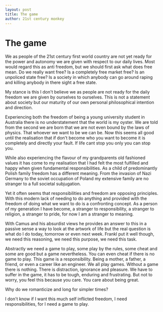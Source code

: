 ```yaml
---
layout: post
title: The game
author: 21st century monkey
---
```


# The game

We as people of the 21st century first world country are not yet ready for the power and autonomy we are given with respect to our daily lives. Most would regard this as anti freedom, but we should first ask what does free mean. Do we really want free? Is a completely free market free? Is an unpoliced state free? Is a society in which anybody can go around raping and killing anybody in there sight a free state. 

My stance is this I don't believe we as people are not ready for the daily freedom we are given by ourselves to ourselves. This is not a statement about society but our maturity of our own personal philosophical intention and direction.

Experiencing both the freedom of being a young university student in Australia there is no understatement that the world is my oyster. We are told from the second we are born that we are not even bound by the laws of physics. That whoever we want to be we can be. Now this seems all good until the realisation that if don't become who you want to become it is completely and directly your fault. If life cant stop you only you can stop you. 

While also experiencing the flavour of my grandparents old fashioned values it has come to my realisation that I had felt the most fulfilled and happy when given fundamental responsibilities. As a child of predominantly Polish family freedom has a different meaning. From the invasion of Nazi Germany to the soviet occupation of Poland my extensive family are no stranger to a full societal subjugation. 

Yet it often seems that responsibilities and freedom are opposing principles. With this modern lack of needing to do anything and provided with the freedom of doing what we want to do is a confronting concept. As a person of my generation I have become, a stranger to responsibility, a stranger to religion, a stranger to pride, for now I am a stranger to meaning. 

With Camus and his absurdist views he provides an answer to this in a passive sense a way to look at the artwork of life but the real question is what do I do today, tomorrow or even next week. Frankl put it well though, we need this reasoning, we need this purpose, we need this task.

Abstractly we need a game to play, some play by the rules, some cheat and some are good but a game nevertheless. You can even cheat if there is no game to play. This game is a responsibility. Being a mother, a father, a friend, or even a career like an engineer. We all play games. Without a game there is nothing. There is distraction, ignorance and pleasure. We have to suffer in the game, it has to be tough, enduring and frustrating. But not to worry, you feel this because you care. You care about being great. 

Why do we romanticize and long for simpler times?

I don't know if I want this much self inflicted freedom, I need responsibilities, for I need a game to play. 

